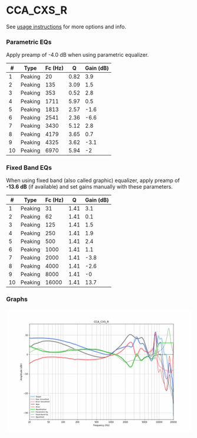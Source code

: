 # CCA_CXS_R
See [usage instructions](https://github.com/jaakkopasanen/AutoEq#usage) for more options and info.

### Parametric EQs
Apply preamp of -4.0 dB when using parametric equalizer.

|   # | Type    |   Fc (Hz) |    Q |   Gain (dB) |
|-----|---------|-----------|------|-------------|
|   1 | Peaking |        20 | 0.82 |         3.9 |
|   2 | Peaking |       135 | 3.09 |         1.5 |
|   3 | Peaking |       353 | 0.52 |         2.8 |
|   4 | Peaking |      1711 | 5.97 |         0.5 |
|   5 | Peaking |      1813 | 2.57 |        -1.6 |
|   6 | Peaking |      2541 | 2.36 |        -6.6 |
|   7 | Peaking |      3430 | 5.12 |         2.8 |
|   8 | Peaking |      4179 | 3.65 |         0.7 |
|   9 | Peaking |      4325 | 3.62 |        -3.1 |
|  10 | Peaking |      6970 | 5.94 |        -2   |

### Fixed Band EQs
When using fixed band (also called graphic) equalizer, apply preamp of **-13.6 dB** (if available) and set gains manually with these parameters.

|   # | Type    |   Fc (Hz) |    Q |   Gain (dB) |
|-----|---------|-----------|------|-------------|
|   1 | Peaking |        31 | 1.41 |         3.1 |
|   2 | Peaking |        62 | 1.41 |         0.1 |
|   3 | Peaking |       125 | 1.41 |         1.5 |
|   4 | Peaking |       250 | 1.41 |         1.9 |
|   5 | Peaking |       500 | 1.41 |         2.4 |
|   6 | Peaking |      1000 | 1.41 |         1.1 |
|   7 | Peaking |      2000 | 1.41 |        -3.8 |
|   8 | Peaking |      4000 | 1.41 |        -2.6 |
|   9 | Peaking |      8000 | 1.41 |        -0   |
|  10 | Peaking |     16000 | 1.41 |        13.7 |

### Graphs
![](./CCA_CXS_R.png)
